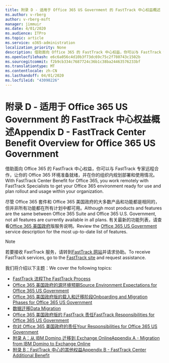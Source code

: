```yaml
---
title: 附录 D - 适用于 Office 365 US Government 的 FastTrack 中心权益概述
ms.author: v-rberg
author: v-rberg-msft
manager: jimmuir
ms.date: 4/01/2020
ms.audience: ITPro
ms.topic: article
ms.service: o365-administration
localization_priority: None
description: 借助面向 Office 365 的 FastTrack 中心权益，你可以与 FastTrack 专家远程合作，让你的 Office 365 环境准备就绪，并在你的组织内规划部署和使用情况。
ms.openlocfilehash: e6c6a056c4d10b3f73dc69c75c2f780743c1502b
ms.sourcegitcommit: f2b9cb334c7687724c36b1c38ba24463576233bf
ms.translationtype: MT
ms.contentlocale: zh-CN
ms.lasthandoff: 04/01/2020
ms.locfileid: "43098226"
---
```

# <a name="appendix-d---fasttrack-center-benefit-overview-for-office-365-us-government"></a><span data-ttu-id="4b24b-103">附录 D - 适用于 Office 365 US Government 的 FastTrack 中心权益概述</span><span class="sxs-lookup"><span data-stu-id="4b24b-103">Appendix D - FastTrack Center Benefit Overview for Office 365 US Government</span></span>

<span data-ttu-id="4b24b-104">借助面向 Office 365 的 FastTrack 中心权益，你可以与 FastTrack 专家远程合作，让你的 Office 365 环境准备就绪，并在你的组织内规划部署和使用情况。</span><span class="sxs-lookup"><span data-stu-id="4b24b-104">With FastTrack Center Benefit for Office 365, you work remotely with FastTrack Specialists to get your Office 365 environment ready for use and plan rollout and usage within your organization.</span></span> 
  
<span data-ttu-id="4b24b-105">尽管 Office 365 套件和 Office 365 美国政府的大多数产品和功能都是相同的，但并非所有功能都在所有计划中都可用。</span><span class="sxs-lookup"><span data-stu-id="4b24b-105">Although most products and features are the same between Office 365 Suite and Office 365 U.S. Government, not all features are currently available in all plans.</span></span> <span data-ttu-id="4b24b-106">有关最新的功能列表，请查看[Office 365 美国政府](https://aka.ms/aboutgovcloud)版服务说明。</span><span class="sxs-lookup"><span data-stu-id="4b24b-106">Review the [Office 365 US Government](https://aka.ms/aboutgovcloud) service description for the most up-to-date list of features.</span></span>

> [!NOTE]
> <span data-ttu-id="4b24b-107">若要接收 FastTrack 服务，请转到[FastTrack 网站](https://go.microsoft.com/fwlink/?linkid=780698)并请求协助。</span><span class="sxs-lookup"><span data-stu-id="4b24b-107">To receive FastTrack services, go to the [FastTrack site](https://go.microsoft.com/fwlink/?linkid=780698) and request assistance.</span></span>  

<span data-ttu-id="4b24b-108">我们将介绍以下主题：</span><span class="sxs-lookup"><span data-stu-id="4b24b-108">We cover the following topics:</span></span>
- [<span data-ttu-id="4b24b-109">FastTrack 流程</span><span class="sxs-lookup"><span data-stu-id="4b24b-109">The FastTrack Process</span></span>](O365-fasttrack-process.md) 
- [<span data-ttu-id="4b24b-110">Office 365 美国政府的源环境预期</span><span class="sxs-lookup"><span data-stu-id="4b24b-110">Source Environment Expectations for Office 365 US Government</span></span>](US-Gov-appendix-source-environment-expectations.md)   
- [<span data-ttu-id="4b24b-111">Office 365 美国政府版的载入和迁移阶段</span><span class="sxs-lookup"><span data-stu-id="4b24b-111">Onboarding and Migration Phases for Office 365 US Government</span></span>](US-Gov-appendix-onboarding-and-migration.md)
- [<span data-ttu-id="4b24b-112">数据迁移</span><span class="sxs-lookup"><span data-stu-id="4b24b-112">Data Migration</span></span>](O365-data-migration.md)    
- [<span data-ttu-id="4b24b-113">Office 365 美国政府版的 FastTrack 责任</span><span class="sxs-lookup"><span data-stu-id="4b24b-113">FastTrack Responsibilities for Office 365 US Government</span></span>](US-Gov-appendix-fasttrack-responsibilities.md)   
- [<span data-ttu-id="4b24b-114">你对 Office 365 美国政府的责任</span><span class="sxs-lookup"><span data-stu-id="4b24b-114">Your Responsibilities for Office 365 US Government</span></span>](US-Gov-appendix-your-responsibilities.md) 
- [<span data-ttu-id="4b24b-115">附录 A：从 IBM Domino 迁移到 Exchange Online</span><span class="sxs-lookup"><span data-stu-id="4b24b-115">Appendix A - Migration from IBM Domino to Exchange Online</span></span>](O365-from-ibm-domino-to-exchange-online.md)   
- [<span data-ttu-id="4b24b-116">附录 B：FastTrack 中心的其他权益</span><span class="sxs-lookup"><span data-stu-id="4b24b-116">Appendix B - FastTrack Center Additional Benefit</span></span>](O365-fasttrack-additional-benefits.md)
